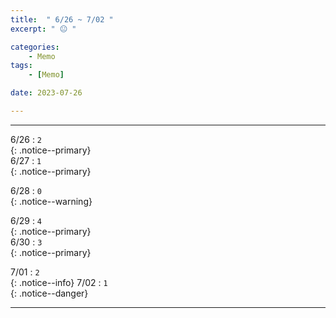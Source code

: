 ```yaml
---
title:  " 6/26 ~ 7/02 "
excerpt: " 😐 "

categories:
    - Memo
tags:
    - [Memo]

date: 2023-07-26

---
```

- - -
<!-- 약 -->

6/26 : `2`   
{: .notice--primary}  
6/27 : `1`   
{: .notice--primary}  

6/28 : `0`   
{: .notice--warning}  

6/29 : `4`   
{: .notice--primary}  
6/30 : `3`  
{: .notice--primary} 


7/01 : `2`      
{: .notice--info} 
7/02 : `1`   
{: .notice--danger}  


<!-- {: .notice}
{: .notice--primary}
{: .notice--info}
{: .notice--warning}
{: .notice--success}
{: .notice--danger} 
😄 😐 🙁 😡
-->
- - -